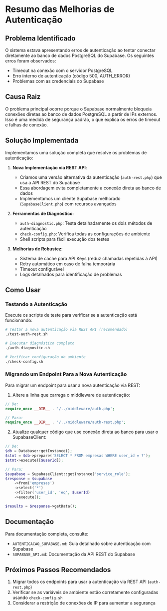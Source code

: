# Resumo das Melhorias de Autenticação

## Problema Identificado

O sistema estava apresentando erros de autenticação ao tentar conectar diretamente ao banco de dados PostgreSQL do Supabase. Os seguintes erros foram observados:

- Timeout na conexão com o servidor PostgreSQL
- Erro interno de autenticação (código 500, AUTH_ERROR)
- Problemas com as credenciais do Supabase

## Causa Raiz

O problema principal ocorre porque o Supabase normalmente bloqueia conexões diretas ao banco de dados PostgreSQL a partir de IPs externos. Isso é uma medida de segurança padrão, o que explica os erros de timeout e falhas de conexão.

## Solução Implementada

Implementamos uma solução completa que resolve os problemas de autenticação:

1. **Nova Implementação via REST API**:
   - Criamos uma versão alternativa da autenticação (`auth-rest.php`) que usa a API REST do Supabase
   - Essa abordagem evita completamente a conexão direta ao banco de dados
   - Implementamos um cliente Supabase melhorado (`SupabaseClient.php`) com recursos avançados

2. **Ferramentas de Diagnóstico**:
   - `auth-diagnostic.php`: Testa detalhadamente os dois métodos de autenticação
   - `check-config.php`: Verifica todas as configurações de ambiente
   - Shell scripts para fácil execução dos testes

3. **Melhorias de Robustez**:
   - Sistema de cache para API Keys (reduz chamadas repetidas à API)
   - Retry automático em caso de falha temporária
   - Timeout configurável
   - Logs detalhados para identificação de problemas

## Como Usar

### Testando a Autenticação

Execute os scripts de teste para verificar se a autenticação está funcionando:

```bash
# Testar a nova autenticação via REST API (recomendado)
./test-auth-rest.sh

# Executar diagnóstico completo
./auth-diagnostic.sh

# Verificar configuração do ambiente
./check-config.sh
```

### Migrando um Endpoint Para a Nova Autenticação

Para migrar um endpoint para usar a nova autenticação via REST:

1. Altere a linha que carrega o middleware de autenticação:

```php
// De:
require_once __DIR__ . '/../middleware/auth.php';

// Para:
require_once __DIR__ . '/../middleware/auth-rest.php';
```

2. Atualize qualquer código que use conexão direta ao banco para usar o SupabaseClient:

```php
// De:
$db = Database::getInstance();
$stmt = $db->prepare('SELECT * FROM empresas WHERE user_id = ?');
$stmt->execute([$userId]);

// Para:
$supabase = SupabaseClient::getInstance('service_role');
$response = $supabase
    ->from('empresas')
    ->select('*')
    ->filter('user_id', 'eq', $userId)
    ->execute();

$results = $response->getData();
```

## Documentação

Para documentação completa, consulte:

- `AUTENTICACAO_SUPABASE.md`: Guia detalhado sobre autenticação com Supabase
- `SUPABASE_API.md`: Documentação da API REST do Supabase

## Próximos Passos Recomendados

1. Migrar todos os endpoints para usar a autenticação via REST API (`auth-rest.php`)
2. Verificar se as variáveis de ambiente estão corretamente configuradas usando `check-config.sh`
3. Considerar a restrição de conexões de IP para aumentar a segurança
